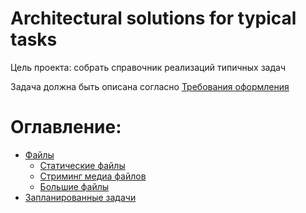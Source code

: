 # Architectural solutions for typical tasks

Цель проекта: собрать справочник реализаций типичных задач

Задача должна быть описана согласно [Требования оформления](./TaskWriteRules.md)


# Оглавление:
* [Файлы](./task/file)
  * [Статические файлы](./task/file/FileStore.md)
  * [Стриминг медиа файлов](./task/file/MediaFileStore.md)
  * [Большие файлы](./task/file/LargeFileStore.md)
* [Запланированные задачи](task/scheduled-task/ScheduledTask.md)